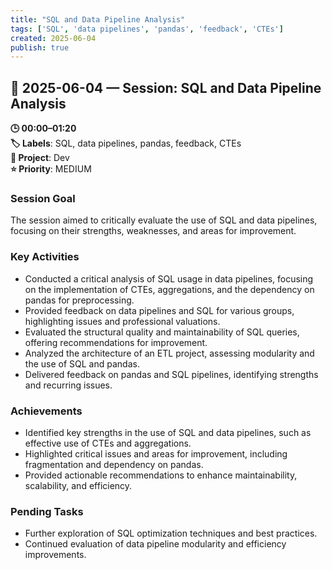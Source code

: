 ```yaml
---
title: "SQL and Data Pipeline Analysis"
tags: ['SQL', 'data pipelines', 'pandas', 'feedback', 'CTEs']
created: 2025-06-04
publish: true
---
```


## 📅 2025-06-04 — Session: SQL and Data Pipeline Analysis

**🕒 00:00–01:20**  
**🏷️ Labels**: SQL, data pipelines, pandas, feedback, CTEs  
**📂 Project**: Dev  
**⭐ Priority**: MEDIUM  


### Session Goal
The session aimed to critically evaluate the use of SQL and data pipelines, focusing on their strengths, weaknesses, and areas for improvement.

### Key Activities
- Conducted a critical analysis of SQL usage in data pipelines, focusing on the implementation of CTEs, aggregations, and the dependency on pandas for preprocessing.
- Provided feedback on data pipelines and SQL for various groups, highlighting issues and professional valuations.
- Evaluated the structural quality and maintainability of SQL queries, offering recommendations for improvement.
- Analyzed the architecture of an ETL project, assessing modularity and the use of SQL and pandas.
- Delivered feedback on pandas and SQL pipelines, identifying strengths and recurring issues.

### Achievements
- Identified key strengths in the use of SQL and data pipelines, such as effective use of CTEs and aggregations.
- Highlighted critical issues and areas for improvement, including fragmentation and dependency on pandas.
- Provided actionable recommendations to enhance maintainability, scalability, and efficiency.

### Pending Tasks
- Further exploration of SQL optimization techniques and best practices.
- Continued evaluation of data pipeline modularity and efficiency improvements.
